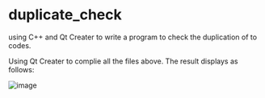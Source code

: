 # duplicate_check
using C++ and Qt Creater to write a program to check the duplication of to codes.

Using Qt Creater to complie all the files above. The result displays as follows:

![image](http://github.com/shengahoG/duplicate_check/raw/master/readme.PNG)
